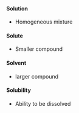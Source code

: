 #### Solution
- Homogeneous mixture
#### Solute
- Smaller compound
#### Solvent
- larger compound
#### Solubility
- Ability to be dissolved